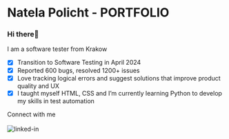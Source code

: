 # Natela Policht - PORTFOLIO
### Hi there👋
I am a software tester from Krakow
<br>
- [x] Transition to Software Testing in April 2024<br>
- [x] Reported 600 bugs, resolved 1200+ issues<br>
- [x] Love tracking logical errors and suggest solutions that improve product quality and UX<br>
- [x] I taught myself HTML, CSS and I’m currently learning Python to develop my skills in test automation<br>

Connect with me<br>
<br>[<img align="left" alt="linked-in" src="https://img.shields.io/badge/linkedin-%230077B5.svg?&style=for-the-badge&logo=linkedin&logoColor=white" />](https://www.linkedin.com/in/natelapolicht/)
